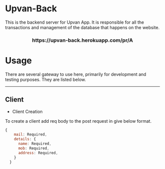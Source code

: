 <h1>Upvan-Back</h1>

This is the backend server for Upvan App. It is responsible for all the transactions and management of the database that happens on the website.
<h3 align="center">https://upvan-back.herokuapp.com/pr/A</h3>


<h1>Usage</h1>
There are several gateway to use here, primarily for development and testing purposes. They are listed below.
<hr>
<h2>Client</h2>
<ul>
<li>Client Creation</li>
</ul>
To create a client add req body to the post request in give below format.
<!-- <div align="center"><div>heroku</div></div> -->

```javascript
{
    mail: Required,
    details: {
      name: Required,
      mob: Required,
      address: Required,
    }
  }
```
